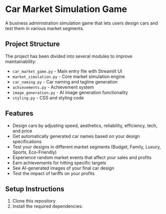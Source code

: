 # Car Market Simulation Game

A business administration simulation game that lets users design cars and test them in various market segments.

## Project Structure

The project has been divided into several modules to improve maintainability:

- `car_market_game.py` - Main entry file with Streamlit UI
- `market_simulation.py` - Core market simulation engine
- `car_naming.py` - Car naming and tagline generation
- `achievements.py` - Achievement system
- `image_generation.py` - AI image generation functionality
- `styling.py` - CSS and styling code

## Features

- Design cars by adjusting speed, aesthetics, reliability, efficiency, tech, and price
- Get automatically generated car names based on your design specifications
- Test your designs in different market segments (Budget, Family, Luxury, Sports, Eco-Friendly)
- Experience random market events that affect your sales and profits
- Earn achievements for hitting specific targets
- See AI-generated images of your final car design
- Test the impact of tariffs on your profits

## Setup Instructions

1. Clone this repository
2. Install the required dependencies:
